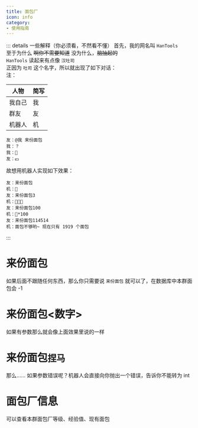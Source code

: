 ```yaml
---
title: 面包厂
icon: info
category:
- 使用指南
---
```

::: details 一些解释（你必须看，不然看不懂）
首先，我的网名叫 ```HanTools```<br>
至于为什么 ~~啊你不需要知道~~ 没为什么，~~脑抽起的~~<br>
```HanTools``` 读起来有点像 ```汉吐司```<br>
正因为 ```吐司``` 这个名字，所以就出现了如下对话：<br>
注：<br>

| 人物  | 简写  |
|-----|-----|
| 我自己 | 我   |
| 群友  | 友   |
| 机器人 | 机   |

```text
友：@我 来份面包
我：？
我：🍞
友：💴
```
故想用机器人实现如下效果：
```text
友：来份面包
机：🍞
友：来份面包3
机：🍞🍞🍞
友：来份面包100
机：🍞*100
友：来份面包114514
机：面包不够哟~ 现在只有 1919 个面包
```
:::

# 来份面包
如果后面不跟随任何东西，那么你只需要说 ```来份面包``` 就可以了，在数据库中本群面包会 -1

# 来份面包<数字>
如果有参数那么就会像上面效果里说的一样

# 来份面包```捏马```
那么…… 如果参数错误呢？机器人会直接向你抛出一个错误，告诉你不能转为 int

# 面包厂信息
可以查看本群面包厂等级、经验值、现有面包